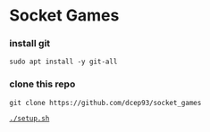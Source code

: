 # Socket Games

### install git
`sudo apt install -y git-all`

### clone this repo
`git clone https://github.com/dcep93/socket_games`

[`./setup.sh`](setup.sh)
